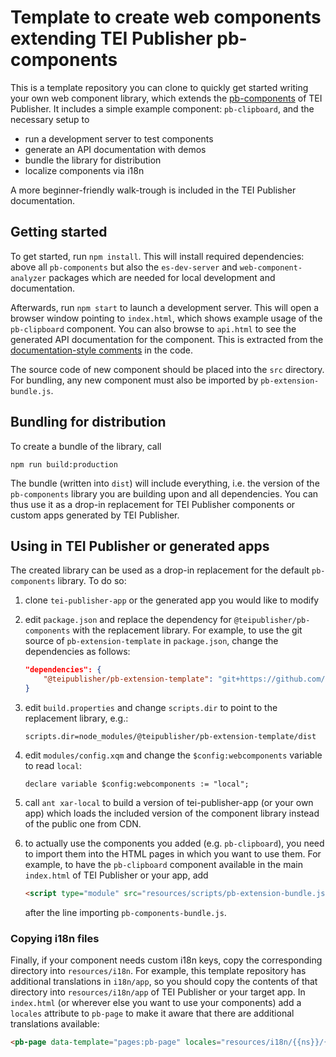 # Template to create web components extending TEI Publisher pb-components

This is a template repository you can clone to quickly get started writing your own web component library, which extends the [pb-components](https://gitlab.existsolutions.com/tei-publisher/pb-components) of TEI Publisher. It includes a simple example component: `pb-clipboard`, and the necessary setup to

* run a development server to test components
* generate an API documentation with demos
* bundle the library for distribution
* localize components via i18n

A more beginner-friendly walk-trough is included in the TEI Publisher documentation.

##  Getting started

To get started, run `npm install`. This will install required dependencies: above all `pb-components` but also the `es-dev-server` and `web-component-analyzer` packages which are needed for local development and documentation.

Afterwards, run `npm start` to launch a development server. This will open a browser window pointing to `index.html`, which shows example usage of the `pb-clipboard` component. You can also browse to `api.html` to see the generated API documentation for the component. This is extracted from the [documentation-style comments](https://www.npmjs.com/package/web-component-analyzer#%E2%9E%A4-how-to-document-your-components-using-jsdoc) in the code.

The source code of new component should be placed into the `src` directory. For bundling, any new component must also be imported by `pb-extension-bundle.js`.

## Bundling for distribution

To create a bundle of the library, call

`npm run build:production`

The bundle (written into `dist`) will include everything, i.e. the version of the `pb-components` library you are building upon and all dependencies. You can thus use it as a drop-in replacement for TEI Publisher components or custom apps generated by TEI Publisher.

## Using in TEI Publisher or generated apps

The created library can be used as a drop-in replacement for the default `pb-components` library. To do so:

1. clone `tei-publisher-app` or the generated app you would like to modify
2. edit `package.json` and replace the dependency for `@teipublisher/pb-components` with the replacement library. For example, to use the git source of `pb-extension-template` in `package.json`, change the dependencies as follows:

    ```json
    "dependencies": {
        "@teipublisher/pb-extension-template": "git+https://github.com/eeditiones/pb-extension-template#master"
    }
    ```
3. edit `build.properties` and change `scripts.dir` to point to the replacement library, e.g.:
    ```
    scripts.dir=node_modules/@teipublisher/pb-extension-template/dist
    ```
4. edit `modules/config.xqm` and change the `$config:webcomponents` variable to read `local`:
   ```xquery
   declare variable $config:webcomponents := "local";
   ```
5. call `ant xar-local` to build a version of tei-publisher-app (or your own app) which loads the included version of the component library instead of the public one from CDN.
6. to actually use the components you added (e.g. `pb-clipboard`), you need to import them into the HTML pages in which you want to use them. For example, to have the `pb-clipboard` component available in the main `index.html` of TEI Publisher or your app, add
   ```html
   <script type="module" src="resources/scripts/pb-extension-bundle.js"></script>
   ```
   after the line importing `pb-components-bundle.js`.

### Copying i18n files

Finally, if your component needs custom i18n keys, copy the corresponding directory into `resources/i18n`. For example, this template repository has additional translations in `i18n/app`, so you should copy the contents of that directory into `resources/i18n/app` of TEI Publisher or your target app. In `index.html` (or wherever else you want to use your components) add a `locales` attribute to `pb-page` to make it aware that there are additional translations available:

```html
<pb-page data-template="pages:pb-page" locales="resources/i18n/{{ns}}/{{lng}}.json" unresolved="unresolved">
```